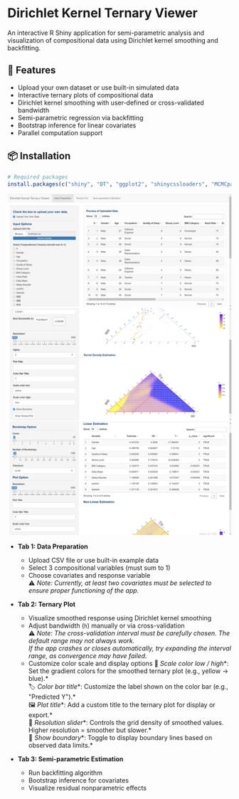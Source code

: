 # Dirichlet Kernel Ternary Viewer

An interactive R Shiny application for semi-parametric analysis and visualization of compositional data using Dirichlet kernel smoothing and backfitting.

## 🧠 Features

- Upload your own dataset or use built-in simulated data
- Interactive ternary plots of compositional data
- Dirichlet kernel smoothing with user-defined or cross-validated bandwidth
- Semi-parametric regression via backfitting
- Bootstrap inference for linear covariates
- Parallel computation support

## 📦 Installation

```r
# Required packages
install.packages(c("shiny", "DT", "ggplot2", "shinycssloaders", "MCMCpack", "foreach", "doParallel"))
```
![screenshot](1.png) 
![screenshot](2.png) 
![screenshot](3.jpg) 

- **Tab 1: Data Preparation**
  - Upload CSV file or use built-in example data
  - Select 3 compositional variables (must sum to 1)
  - Choose covariates and response variable  
    ⚠️ *Note: Currently, at least two covariates must be selected to ensure proper functioning of the app.*

- **Tab 2: Ternary Plot**
  - Visualize smoothed response using Dirichlet kernel smoothing
  - Adjust bandwidth (`h`) manually or via cross-validation  
    ⚠️ *Note: The cross-validation interval must be carefully chosen. The default range may not always work.*  
    *If the app crashes or closes automatically, try expanding the interval range, as convergence may have failed.*
  - Customize color scale and display options
    🎨 *Scale color low / high**: Set the gradient colors for the smoothed ternary plot (e.g., yellow → blue).*  
    🏷 *Color bar title**: Customize the label shown on the color bar (e.g., "Predicted Y").*  
    🖼 *Plot title**: Add a custom title to the ternary plot for display or export.*  
    🧱 *Resolution slider**: Controls the grid density of smoothed values. Higher resolution = smoother but slower.*  
    🔲 *Show boundary**: Toggle to display boundary lines based on observed data limits.*  


- **Tab 3: Semi-parametric Estimation**
  - Run backfitting algorithm
  - Bootstrap inference for covariates
  - Visualize residual nonparametric effects


